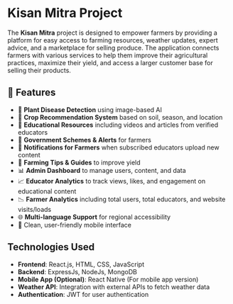 # Kisan Mitra Project

The **Kisan Mitra** project is designed to empower farmers by providing a platform for easy access to farming resources, weather updates, expert advice, and a marketplace for selling produce. The application connects farmers with various services to help them improve their agricultural practices, maximize their yield, and access a larger customer base for selling their products.

## 🚀 Features

- 🦠 **Plant Disease Detection** using image-based AI
- 🌱 **Crop Recommendation System** based on soil, season, and location  
- 🎥 **Educational Resources** including videos and articles from verified educators
- 📢 **Government Schemes & Alerts** for farmers
- 🔔 **Notifications for Farmers** when subscribed educators upload new content
- 📝 **Farming Tips & Guides** to improve yield
- 📊 **Admin Dashboard** to manage users, content, and data  
- 📈 **Educator Analytics** to track views, likes, and engagement on educational content
- 📉 **Farmer Analytics** including total users, total educators, and website visits/loads
- 🌐 **Multi-language Support** for regional accessibility
- 📲 Clean, user-friendly mobile interface


## Technologies Used
- **Frontend**: React.js, HTML, CSS, JavaScript
- **Backend**: ExpressJs, NodeJs, MongoDB
- **Mobile App (Optional)**: React Native (For mobile app version)
- **Weather API**: Integration with external APIs to fetch weather data
- **Authentication**: JWT for user authentication

